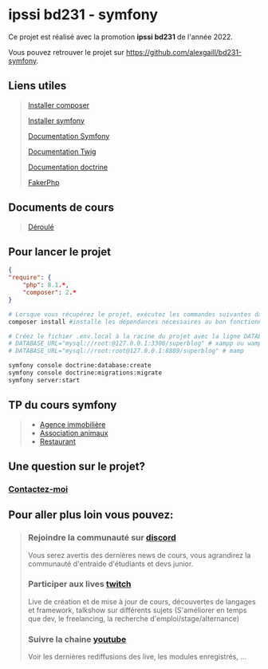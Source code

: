 # ipssi bd231 - symfony 

Ce projet est réalisé avec la promotion **ipssi bd231** de l'année 2022.

Vous pouvez retrouver le projet sur <https://github.com/alexgaill/bd231-symfony>.

## Liens utiles
> [Installer composer](https://getcomposer.org/download/)
>
> [Installer symfony](https://symfony.com/download)
>
> [Documentation Symfony](https://symfony.com/doc/current/index.html)
>
> [Documentation Twig](https://twig.symfony.com/doc/)
>
> [Documentation doctrine](https://www.doctrine-project.org/projects/doctrine-orm/en/2.11/reference/query-builder.html#the-querybuilder)
>
> [FakerPhp](https://packagist.org/packages/fakerphp/faker)

## Documents de cours
> [Déroulé](documentsCours/deroule.pdf)

## Pour lancer le projet
```json
{
"require": {
    "php": 8.1.*,
    "composer": 2.*
}
```
```sh
# Lorsque vous récupérez le projet, exécutez les commandes suivantes dans le terminal
composer install #installe les dépendances nécessaires au bon fonctionnement du projet

# Créez le fichier .env.local à la racine du projet avec la ligne DATABASE_URL correspondant à votre serveur Mysql
# DATABASE_URL="mysql://root:@127.0.0.1:3306/superblog" # xampp ou wamp
# DATABASE_URL="mysql://root:root@127.0.0.1:8889/superblog" # mamp

symfony console doctrine:database:create
symfony console doctrine:migrations:migrate
symfony server:start
 ``` 
## TP du cours symfony

> - [Agence immobilière](tp/agency.md)
> - [Association animaux](tp/association.md)
> - [Restaurant](tp/restaurant.md)

## Une question sur le projet? 
### [Contactez-moi](mailto:contact@steptosuccess.com)

## Pour aller plus loin vous pouvez:

> ### Rejoindre la communauté sur [discord](https://discord.gg/zDm8RX8jYb)
> Vous serez avertis des dernières news de cours, vous agrandirez la communauté d'entraide d'étudiants et devs junior.
>
> ### Participer aux lives [twitch](https://www.twitch.tv/alex_gaill)
> Live de création et de mise à jour de cours, découvertes de langages et framework, talkshow sur différents sujets (S'améliorer en temps que dev, le freelancing, la recherche d'emploi/stage/alternance)
> ### Suivre la chaine [youtube](https://www.youtube.com/channel/UCgj5orSaIhJ8r7tVT6qjr3Q)
> Voir les dernières rediffusions des live, les modules enregistrés, ...

